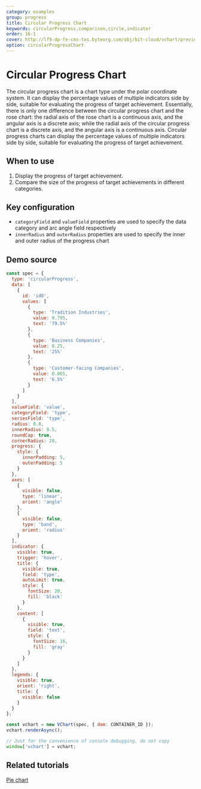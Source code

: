 ```yaml
---
category: examples
group: progress
title: Circular Progress Chart
keywords: circularProgress,comparison,circle,indicator
order: 16-1
cover: http://lf9-dp-fe-cms-tos.byteorg.com/obj/bit-cloud/vchart/preview/progress/circular-progress.png
option: circularProgressChart
---
```


# Circular Progress Chart

The circular progress chart is a chart type under the polar coordinate system. It can display the percentage values of multiple indicators side by side, suitable for evaluating the progress of target achievement. Essentially, there is only one difference between the circular progress chart and the rose chart: the radial axis of the rose chart is a continuous axis, and the angular axis is a discrete axis; while the radial axis of the circular progress chart is a discrete axis, and the angular axis is a continuous axis. Circular progress charts can display the percentage values of multiple indicators side by side, suitable for evaluating the progress of target achievement.

## When to use

1. Display the progress of target achievement.
2. Compare the size of the progress of target achievements in different categories.

## Key configuration

- `categoryField` and `valueField` properties are used to specify the data category and arc angle field respectively
- `innerRadius` and `outerRadius` properties are used to specify the inner and outer radius of the progress chart

## Demo source

```javascript livedemo
const spec = {
  type: 'circularProgress',
  data: [
    {
      id: 'id0',
      values: [
        {
          type: 'Tradition Industries',
          value: 0.795,
          text: '79.5%'
        },
        {
          type: 'Business Companies',
          value: 0.25,
          text: '25%'
        },
        {
          type: 'Customer-facing Companies',
          value: 0.065,
          text: '6.5%'
        }
      ]
    }
  ],
  valueField: 'value',
  categoryField: 'type',
  seriesField: 'type',
  radius: 0.8,
  innerRadius: 0.5,
  roundCap: true,
  cornerRadius: 20,
  progress: {
    style: {
      innerPadding: 5,
      outerPadding: 5
    }
  },
  axes: [
    {
      visible: false,
      type: 'linear',
      orient: 'angle'
    },
    {
      visible: false,
      type: 'band',
      orient: 'radius'
    }
  ],
  indicator: {
    visible: true,
    trigger: 'hover',
    title: {
      visible: true,
      field: 'type',
      autoLimit: true,
      style: {
        fontSize: 20,
        fill: 'black'
      }
    },
    content: [
      {
        visible: true,
        field: 'text',
        style: {
          fontSize: 16,
          fill: 'gray'
        }
      }
    ]
  },
  legends: {
    visible: true,
    orient: 'right',
    title: {
      visible: false
    }
  }
};

const vchart = new VChart(spec, { dom: CONTAINER_ID });
vchart.renderAsync();

// Just for the convenience of console debugging, do not copy
window['vchart'] = vchart;
```

## Related tutorials

[Pie chart](link)
